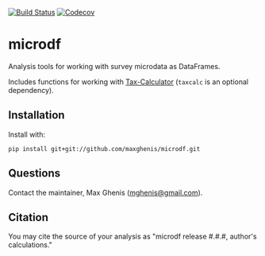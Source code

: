 [![Build Status](https://travis-ci.com/MaxGhenis/microdf.svg?branch=master)](https://travis-ci.com/MaxGhenis/microdf)
[![Codecov](https://codecov.io/gh/MaxGhenis/microdf/branch/master/graph/badge.svg)](https://codecov.io/gh/MaxGhenis/microdf)

# microdf
Analysis tools for working with survey microdata as DataFrames.

Includes functions for working with [Tax-Calculator](https://github.com/PSLmodels/Tax-Calculator) (`taxcalc` is an optional dependency).

## Installation
Install with:

    pip install git+git://github.com/maxghenis/microdf.git

## Questions
Contact the maintainer, Max Ghenis (mghenis@gmail.com).

## Citation
You may cite the source of your analysis as "microdf release #.#.#, author's calculations."

